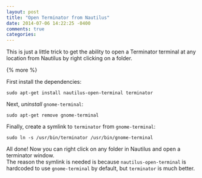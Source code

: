 ```yaml
---
layout: post
title: "Open Terminator from Nautilus"
date: 2014-07-06 14:22:25 -0400
comments: true
categories: 
---
```


This is just a little trick to get the ability to open a Terminator terminal at any location from Nautilus by right clicking on a folder.

{% more %}

First install the dependencies:

    sudo apt-get install nautilus-open-terminal terminator
    
Next, *uninstall* `gnome-terminal`:

    sudo apt-get remove gnome-terminal
    
Finally, create a symlink to `terminator` from `gnome-terminal`:

    sudo ln -s /usr/bin/terminator /usr/bin/gnome-terminal
    
All done! Now you can right click on any folder in Nautilus and open a terminator window.  
The reason the symlink is needed is because `nautilus-open-terminal` is hardcoded to use `gnome-terminal` by default, but `terminator` is much better.

